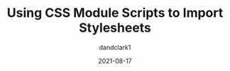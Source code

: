 ---
author: dandclark1
date: 2021-08-17
eleventyExcludeFromCollections: true
publisher: chromiumdev
tags:
  - css
  - javascript
target_url: https://web.dev/css-module-scripts/
title: Using CSS Module Scripts to Import Stylesheets
---